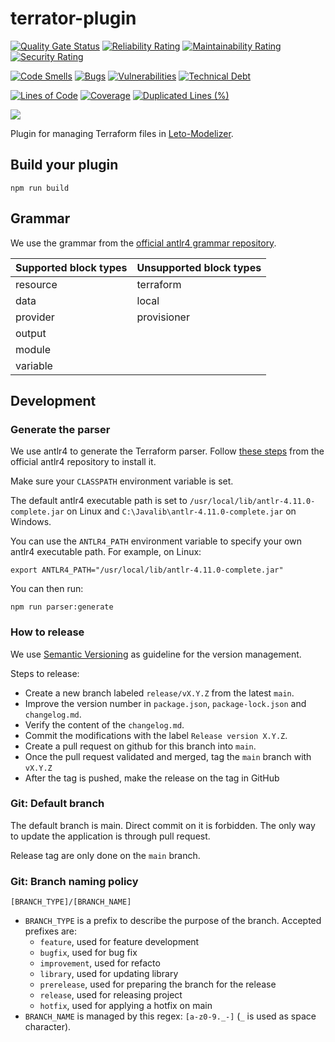 # terrator-plugin

[![Quality Gate Status](https://sonarcloud.io/api/project_badges/measure?project=ditrit_terrator-plugin&metric=alert_status)](https://sonarcloud.io/summary/overall?id=ditrit_terrator-plugin)
[![Reliability Rating](https://sonarcloud.io/api/project_badges/measure?project=ditrit_terrator-plugin&metric=reliability_rating)](https://sonarcloud.io/summary/overall?id=ditrit_terrator-plugin)
[![Maintainability Rating](https://sonarcloud.io/api/project_badges/measure?project=ditrit_terrator-plugin&metric=sqale_rating)](https://sonarcloud.io/summary/overall?id=ditrit_terrator-plugin)
[![Security Rating](https://sonarcloud.io/api/project_badges/measure?project=ditrit_terrator-plugin&metric=security_rating)](https://sonarcloud.io/summary/overall?id=ditrit_terrator-plugin)

[![Code Smells](https://sonarcloud.io/api/project_badges/measure?project=ditrit_terrator-plugin&metric=code_smells)](https://sonarcloud.io/summary/overall?id=ditrit_terrator-plugin)
[![Bugs](https://sonarcloud.io/api/project_badges/measure?project=ditrit_terrator-plugin&metric=bugs)](https://sonarcloud.io/summary/overall?id=ditrit_terrator-plugin)
[![Vulnerabilities](https://sonarcloud.io/api/project_badges/measure?project=ditrit_terrator-plugin&metric=vulnerabilities)](https://sonarcloud.io/summary/overall?id=ditrit_terrator-plugin)
[![Technical Debt](https://sonarcloud.io/api/project_badges/measure?project=ditrit_terrator-plugin&metric=sqale_index)](https://sonarcloud.io/summary/overall?id=ditrit_terrator-plugin)

[![Lines of Code](https://sonarcloud.io/api/project_badges/measure?project=ditrit_terrator-plugin&metric=ncloc)](https://sonarcloud.io/summary/overall?id=ditrit_terrator-plugin)
[![Coverage](https://sonarcloud.io/api/project_badges/measure?project=ditrit_terrator-plugin&metric=coverage)](https://sonarcloud.io/summary/overall?id=ditrit_terrator-plugin)
[![Duplicated Lines (%)](https://sonarcloud.io/api/project_badges/measure?project=ditrit_terrator-plugin&metric=duplicated_lines_density)](https://sonarcloud.io/summary/overall?id=ditrit_terrator-plugin)

[![](https://dcbadge.vercel.app/api/server/zkKfj9gj2C?style=flat&theme=default-inverted)](https://discord.gg/zkKfj9gj2C)

Plugin for managing Terraform files in [Leto-Modelizer](https://github.com/ditrit/leto-modelizer).

## Build your plugin

```
npm run build
```

## Grammar

We use the grammar from the [official antlr4 grammar repository](https://github.com/antlr/grammars-v4/tree/master/terraform).

| Supported block types | Unsupported block types |
| --------------------- | ----------------------- |
| resource              | terraform               |
| data                  | local                   |
| provider              | provisioner             |
| output                |                         |
| module                |                         |
| variable              |                         |

## Development

### Generate the parser

We use antlr4 to generate the Terraform parser. Follow [these steps](https://github.com/antlr/antlr4/blob/master/doc/getting-started.md#unix) from the official antlr4 repository to install it.

Make sure your `CLASSPATH` environment variable is set.

The default antlr4 executable path is set to `/usr/local/lib/antlr-4.11.0-complete.jar` on Linux and `C:\Javalib\antlr-4.11.0-complete.jar` on Windows.

You  can use the `ANTLR4_PATH` environment variable to specify your own antlr4 executable path. For example, on Linux:


```
export ANTLR4_PATH="/usr/local/lib/antlr-4.11.0-complete.jar"
```


You can then run:

```
npm run parser:generate
```

### How to release

We use [Semantic Versioning](https://semver.org/spec/v2.0.0.html) as guideline for the version management.

Steps to release:
- Create a new branch labeled `release/vX.Y.Z` from the latest `main`.
- Improve the version number in `package.json`, `package-lock.json` and `changelog.md`.
- Verify the content of the `changelog.md`.
- Commit the modifications with the label `Release version X.Y.Z`.
- Create a pull request on github for this branch into `main`.
- Once the pull request validated and merged, tag the `main` branch with `vX.Y.Z`
- After the tag is pushed, make the release on the tag in GitHub

### Git: Default branch

The default branch is main. Direct commit on it is forbidden. The only way to update the application is through pull request.

Release tag are only done on the `main` branch.

### Git: Branch naming policy

`[BRANCH_TYPE]/[BRANCH_NAME]`

* `BRANCH_TYPE` is a prefix to describe the purpose of the branch. Accepted prefixes are:
  * `feature`, used for feature development
  * `bugfix`, used for bug fix
  * `improvement`, used for refacto
  * `library`, used for updating library
  * `prerelease`, used for preparing the branch for the release
  * `release`, used for releasing project
  * `hotfix`, used for applying a hotfix on main
* `BRANCH_NAME` is managed by this regex: `[a-z0-9._-]` (`_` is used as space character).
